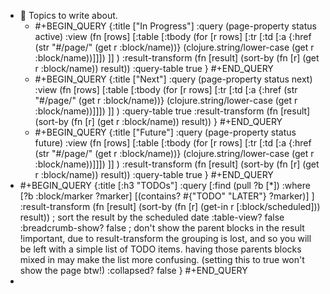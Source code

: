 - 📝 Topics to write about.
	- #+BEGIN_QUERY
	  {:title ["In Progress"]
	   :query (page-property status active) 
	  :view (fn [rows] [:table 
	   [:tbody 
	  (for [r rows] [:tr 
	     [:td [:a {:href (str "#/page/" (get r :block/name))} (clojure.string/lower-case (get r :block/name))]]])
	     ]]
	  )
	  :result-transform (fn [result] (sort-by (fn [r] (get r :block/name)) result))
	  :query-table true
	  }
	  #+END_QUERY
	- #+BEGIN_QUERY
	  {:title ["Next"]
	   :query (page-property status next) 
	  :view (fn [rows] [:table 
	   [:tbody 
	  (for [r rows] [:tr 
	     [:td [:a {:href (str "#/page/" (get r :block/name))} (clojure.string/lower-case (get r :block/name))]]])
	     ]]
	  )
	  :query-table true
	  :result-transform (fn [result] (sort-by (fn [r] (get r :block/name)) result))
	  }
	  #+END_QUERY
	- #+BEGIN_QUERY
	  {:title ["Future"]
	   :query (page-property status future) 
	  :view (fn [rows] [:table 
	   [:tbody 
	  (for [r rows] [:tr 
	     [:td [:a {:href (str "#/page/" (get r :block/name))} (clojure.string/lower-case (get r :block/name))]]])
	     ]]
	  )
	  :result-transform (fn [result] (sort-by (fn [r] (get r :block/name)) result))
	  :query-table true
	  }
	  #+END_QUERY
- #+BEGIN_QUERY
  {:title [:h3  "TODOs"]
   :query [:find (pull ?b [*])
   :where
    [?b :block/marker ?marker]
    [(contains? #{"TODO" "LATER"} ?marker)]
   ]
   :result-transform (fn [result] (sort-by (fn [r] (get-in r [:block/scheduled])) result)) ; sort the result by the scheduled date
   :table-view? false
   :breadcrumb-show? false  ; don't show the parent blocks in the result !important, due to result-transform the grouping is lost, and so you will be left with a simple list of TODO items. having those parents blocks mixed in may make the list more confusing. (setting this to true won't show the page btw!)
   :collapsed? false
  }
  #+END_QUERY
-